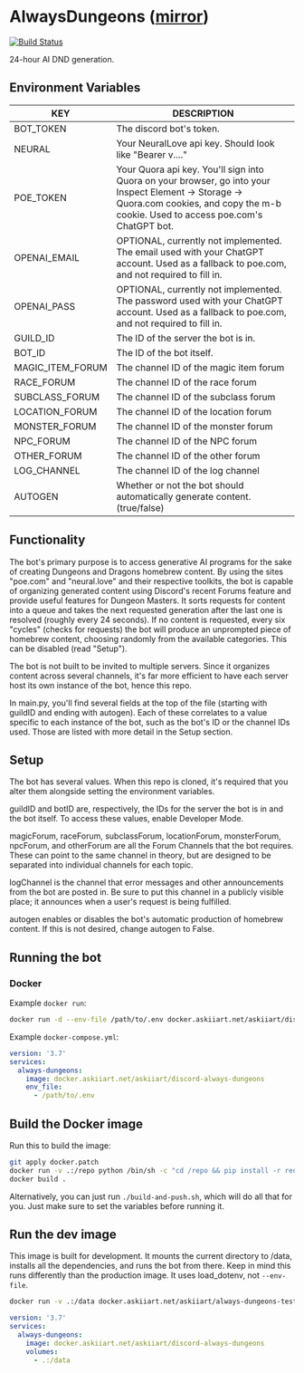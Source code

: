 # AlwaysDungeons ([mirror](https://git.askiiart.net/askiiart/AlwaysDungeons))

[![Build Status](https://drone.askiiart.net/api/badges/askiiart/AlwaysDungeons/status.svg?ref=refs/heads/main)](https://drone.askiiart.net/askiiart/AlwaysDungeons)

24-hour AI DND generation.

## Environment Variables

| KEY              | DESCRIPTION                                                                                                                                                                              |
| ---------------- | ---------------------------------------------------------------------------------------------------------------------------------------------------------------------------------------- |
| BOT_TOKEN        | The discord bot's token.                                                                                                                                                                 |
| NEURAL           | Your NeuralLove api key. Should look like "Bearer v...."                                                                                                                                 |
| POE_TOKEN        | Your Quora api key. You'll sign into Quora on your browser, go into your Inspect Element -> Storage -> Quora.com cookies, and copy the m-b cookie. Used to access poe.com's ChatGPT bot. |
| OPENAI_EMAIL     | OPTIONAL, currently not implemented. The email used with your ChatGPT account. Used as a fallback to poe.com, and not required to fill in.                                               |
| OPENAI_PASS      | OPTIONAL, currently not implemented. The password used with your ChatGPT account. Used as a fallback to poe.com, and not required to fill in.                                            |
| GUILD_ID         | The ID of the server the bot is in.                                                                                                                                                      |
| BOT_ID           | The ID of the bot itself.                                                                                                                                                                |
| MAGIC_ITEM_FORUM | The channel ID of the magic item forum                                                                                                                                                   |
| RACE_FORUM       | The channel ID of the race forum                                                                                                                                                         |
| SUBCLASS_FORUM   | The channel ID of the subclass forum                                                                                                                                                     |
| LOCATION_FORUM   | The channel ID of the location forum                                                                                                                                                     |
| MONSTER_FORUM    | The channel ID of the monster forum                                                                                                                                                      |
| NPC_FORUM        | The channel ID of the NPC forum                                                                                                                                                          |
| OTHER_FORUM      | The channel ID of the other forum                                                                                                                                                        |
| LOG_CHANNEL      | The channel ID of the log channel                                                                                                                                                        |
| AUTOGEN          | Whether or not the bot should automatically generate content. (true/false)                                                                                                                            |

## Functionality

The bot's primary purpose is to access generative AI programs for the sake of creating Dungeons and Dragons homebrew content. By using the sites "poe.com" and "neural.love" and their respective toolkits, the bot is capable of organizing generated content using Discord's recent Forums feature and provide useful features for Dungeon Masters. It sorts requests for content into a queue and takes the next requested generation after the last one is resolved (roughly every 24 seconds). If no content is requested, every six "cycles" (checks for requests) the bot will produce an unprompted piece of homebrew content, choosing randomly from the available categories. This can be disabled (read "Setup").

The bot is not built to be invited to multiple servers. Since it organizes content across several channels, it's far more efficient to have each server host its own instance of the bot, hence this repo.

In main.py, you'll find several fields at the top of the file (starting with guildID and ending with autogen). Each of these correlates to a value specific to each instance of the bot, such as the bot's ID or the channel IDs used. Those are listed with more detail in the Setup section.

## Setup

The bot has several values. When this repo is cloned, it's required that you alter them alongside setting the environment variables.

guildID and botID are, respectively, the IDs for the server the bot is in and the bot itself. To access these values, enable Developer Mode.

magicForum, raceForum, subclassForum, locationForum, monsterForum, npcForum, and otherForum are all the Forum Channels that the bot requires. These can point to the same channel in theory, but are designed to be separated into individual channels for each topic.

logChannel is the channel that error messages and other announcements from the bot are posted in. Be sure to put this channel in a publicly visible place; it announces when a user's request is being fulfilled.

autogen enables or disables the bot's automatic production of homebrew content. If this is not desired, change autogen to False.

## Running the bot

### Docker

Example `docker run`:

```bash
docker run -d --env-file /path/to/.env docker.askiiart.net/askiiart/discord-always-dungeons
```

Example `docker-compose.yml`:

```yaml
version: '3.7'
services:
  always-dungeons:
    image: docker.askiiart.net/askiiart/discord-always-dungeons
    env_file:
      - /path/to/.env
```

## Build the Docker image

Run this to build the image:

```bash
git apply docker.patch
docker run -v .:/repo python /bin/sh -c "cd /repo && pip install -r requirements.txt && apt-get update && apt-get install binutils -y && pip install pyinstaller && pyinstaller main.py && cd /repo/dist/main && chmod -R 777 /repo/dist/main && tar cvfz /repo/AlwaysDungeons.tar.gz *"
docker build .
```

Alternatively, you can just run `./build-and-push.sh`, which will do all that for you. Just make sure to set the variables before running it.

## Run the dev image

This image is built for development. It mounts the current directory to /data, installs all the dependencies, and runs the bot from there. Keep in mind this runs differently than the production image. It uses load_dotenv, not `--env-file`.

```bash
docker run -v .:/data docker.askiiart.net/askiiart/always-dungeons-testing
```

```yaml
version: '3.7'
services:
  always-dungeons:
    image: docker.askiiart.net/askiiart/discord-always-dungeons
    volumes:
      - .:/data
```

